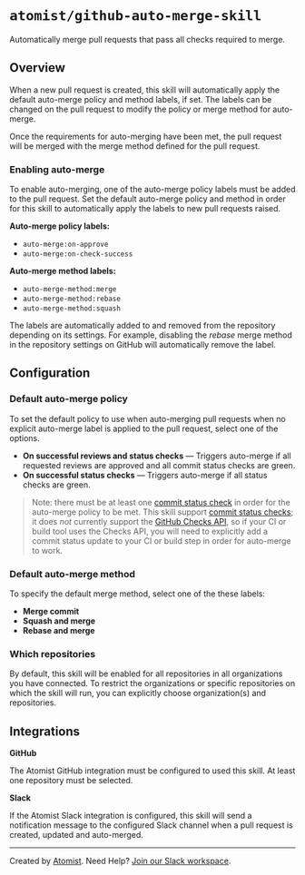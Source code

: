 # `atomist/github-auto-merge-skill`

Automatically merge pull requests that pass all checks required to merge.

## Overview

<!---atomist-skill-readme:start--->

When a new pull request is created, this skill will automatically apply the default auto-merge policy and method labels, if set. The labels can be changed on the pull request to modify the policy or merge method for auto-merge.

Once the requirements for auto-merging have been met, the pull request will be merged with the merge method defined for the pull request.

### **Enabling auto-merge**

To enable auto-merging, one of the auto-merge policy labels must be added to the pull request. Set the default auto-merge policy and method in order for this skill to automatically apply the labels to new pull requests raised.

**Auto-merge policy labels:**

- `auto-merge:on-approve`
- `auto-merge:on-check-success`

**Auto-merge method labels:**

- `auto-merge-method:merge`
- `auto-merge-method:rebase`
- `auto-merge-method:squash`

The labels are automatically added to and removed from the repository depending on its settings. For example, disabling the *rebase* merge method in the repository settings on GitHub will automatically remove the label.

## Configuration

### Default auto-merge policy

To set the default policy to use when auto-merging pull requests when no explicit auto-merge label is applied to the pull request, select one of the options.

- **On successful reviews and status checks** — Triggers auto-merge if all requested reviews are approved and all commit status checks are green.
- **On successful status checks** — Triggers auto-merge if all status checks are green.

> Note: there must be at least one [commit status check](https://developer.github.com/v3/repos/statuses/) in order for the auto-merge policy to be met. This skill support [commit status checks](https://developer.github.com/v3/repos/statuses/); it does *not* currently support the [GitHub Checks API](https://developer.github.com/v3/checks/), so if your CI or build tool uses the Checks API, you will need to explicitly add a commit status update to your CI or build step in order for auto-merge to work.

### Default auto-merge method

To specify the default merge method, select one of the these labels:

- **Merge commit**
- **Squash and merge**
- **Rebase and merge**

### Which repositories

By default, this skill will be enabled for all repositories in all organizations you have connected.
To restrict the organizations or specific repositories on which the skill will run, you can explicitly
choose organization(s) and repositories.

## Integrations

**GitHub**

The Atomist GitHub integration must be configured to used this skill. At least one repository must be selected.

**Slack**

If the Atomist Slack integration is configured, this skill will send a notification message to the configured Slack channel when a pull request is created, updated and auto-merged.

<!---atomist-skill-readme:end--->

---

Created by [Atomist][atomist].
Need Help?  [Join our Slack workspace][slack].

[atomist]: https://atomist.com/ (Atomist - How Teams Deliver Software)
[slack]: https://join.atomist.com/ (Atomist Community Slack) 

